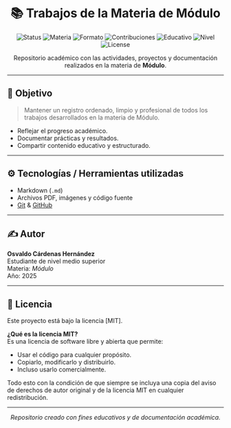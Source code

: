 <div align="center">

# 📚 Trabajos de la Materia de Módulo
![Status](https://img.shields.io/badge/status-en%20desarrollo-yellow?style=flat-square)
![Materia](https://img.shields.io/badge/materia-Módulo-blue?style=flat-square)
![Formato](https://img.shields.io/badge/formato-Markdown-lightgrey?style=flat-square)
![Contribuciones](https://img.shields.io/badge/contribuciones-cerradas-red?style=flat-square)
![Educativo](https://img.shields.io/badge/uso-educativo-brightgreen?style=flat-square)
![Nivel](https://img.shields.io/badge/nivel-media%20superior-orange?style=flat-square)
![License](https://img.shields.io/badge/license-MIT-blue.svg?style=flat-square)

Repositorio académico con las actividades, proyectos y documentación realizados en la materia de **Módulo**.

</div>

---

## 🌟 Objetivo

> Mantener un registro ordenado, limpio y profesional de todos los trabajos desarrollados en la materia de Módulo.

- Reflejar el progreso académico.
- Documentar prácticas y resultados.
- Compartir contenido educativo y estructurado.

---

## ⚙️ Tecnologías / Herramientas utilizadas

- Markdown (`.md`)
- Archivos PDF, imágenes y código fuente
- [Git](https://git-scm.com/) & [GitHub](https://github.com/)

---

## ✍️ Autor

**Osvaldo Cárdenas Hernández**  
Estudiante de nivel medio superior  
Materia: *Módulo*  
Año: 2025

---

## 📄 Licencia

Este proyecto está bajo la licencia [MIT].

**¿Qué es la licencia MIT?**  
Es una licencia de software libre y abierta que permite:

- Usar el código para cualquier propósito.
- Copiarlo, modificarlo y distribuirlo.
- Incluso usarlo comercialmente.

Todo esto con la condición de que siempre se incluya una copia del aviso de derechos de autor original y de la licencia MIT en cualquier redistribución.

---

<div align="center">

_Repositorio creado con fines educativos y de documentación académica._

</div>